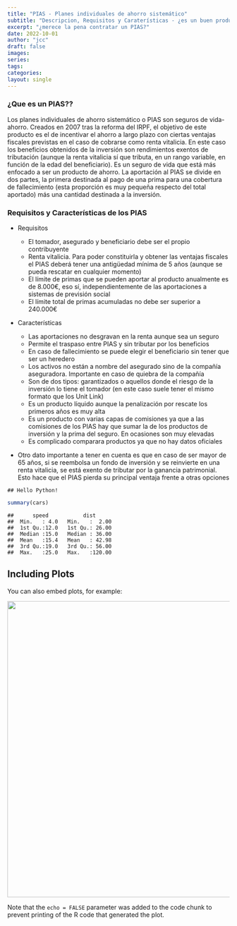```yaml
---
title: "PIAS - Planes individuales de ahorro sistemático"
subtitle: "Descripcion, Requisitos y Caraterísticas - ¿es un buen producto?"
excerpt: "¿merece la pena contratar un PIAS?"
date: 2022-10-01
author: "jcc"
draft: false
images:
series:
tags:
categories:
layout: single
---
```







### ¿Que es un PIAS??

Los planes individuales de ahorro sistemático o PIAS son seguros de vida-ahorro. Creados en 2007 tras la reforma del IRPF, el objetivo de este producto es el de incentivar el ahorro a largo plazo con ciertas ventajas fiscales previstas en el caso de cobrarse como renta vitalicia. En este caso los beneficios obtenidos de la inversión son rendimientos exentos de tributación (aunque la renta vitalicia sí que tributa, en un rango variable, en función de la edad del beneficiario).
Es un seguro de vida que está más enfocado a ser un producto de ahorro. La aportación al PIAS se divide en dos partes, la primera destinada al pago de una prima para una cobertura de fallecimiento (esta proporción es muy pequeña respecto del total aportado) más una cantidad destinada a la inversión.



### Requisitos y Características de los PIAS

* Requisitos
  + El tomador, asegurado y beneficiario debe ser el propio contribuyente
  + Renta vitalicia. Para poder constituirla y obtener las ventajas fiscales el PIAS deberá tener una antigüedad mínima de 5 años (aunque se pueda rescatar en cualquier momento)
  + El límite de primas que se pueden aportar al producto anualmente es de 8.000€, eso sí, independientemente de las aportaciones a sistemas de previsión social
  + El límite total de primas acumuladas no debe ser superior a 240.000€
  
* Características
  + Las aportaciones no desgravan en la renta aunque sea un seguro
  + Permite el traspaso entre PIAS y sin tributar por los beneficios
  + En caso de fallecimiento se puede elegir el beneficiario sin tener que ser un heredero
  + Los activos no están a nombre del asegurado sino de la compañía aseguradora. Importante en caso de quiebra de la compañía 
  + Son de dos tipos: garantizados o aquellos donde el riesgo de la inversión lo tiene el tomador (en este caso suele tener el mismo formato que los Unit Link)
  + Es un producto líquido aunque la penalización por rescate los primeros años es muy alta
  + Es un producto con varias capas de comisiones ya que a las comisiones de los PIAS hay que sumar la de los productos de inversión y la prima del seguro. En ocasiones son muy elevadas
  + Es complicado comparara productos ya que no hay datos oficiales
  
* Otro dato importante a tener en cuenta es que en caso de ser mayor de 65 años, si se reembolsa un fondo de inversión y se reinvierte en una renta vitalicia, se está exento de tributar por la ganancia patrimonial. Esto hace que el PIAS pierda su principal ventaja frente a otras opciones


```
## Hello Python!
```



```r
summary(cars)
```

```
##      speed           dist       
##  Min.   : 4.0   Min.   :  2.00  
##  1st Qu.:12.0   1st Qu.: 26.00  
##  Median :15.0   Median : 36.00  
##  Mean   :15.4   Mean   : 42.98  
##  3rd Qu.:19.0   3rd Qu.: 56.00  
##  Max.   :25.0   Max.   :120.00
```

## Including Plots

You can also embed plots, for example:

<img src="{{< blogdown/postref >}}index_files/figure-html/pressure-1.png" width="672" />

Note that the `echo = FALSE` parameter was added to the code chunk to prevent printing of the R code that generated the plot.
